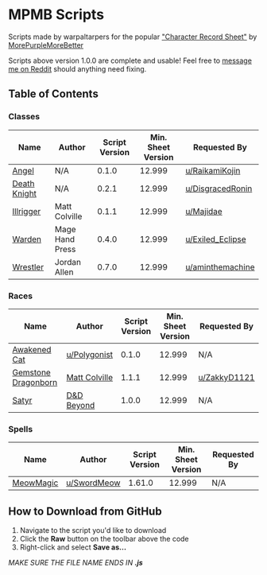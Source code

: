 # MPMB Scripts
Scripts made by warpaltarpers for the popular ["Character Record Sheet"](https://github.com/morepurplemorebetter/MPMBs-Character-Record-Sheet) by [MorePurpleMoreBetter](https://github.com/morepurplemorebetter)

Scripts above version 1.0.0 are complete and usable! Feel free to [message me on Reddit](https://www.reddit.com/user/warpaltarpers) should anything need fixing.

## Table of Contents
### Classes
Name | Author | Script Version | Min. Sheet Version | Requested By
-----|--------|----------------|--------------------|--------------
[Angel]() | N/A | 0.1.0 | 12.999 | [u/RaikamiKojin](https://www.reddit.com/r/mpmb/comments/k6h07t/angel_class_script_request/)
[Death Knight](https://github.com/warpaltarpers/MPMB-scripts/blob/master/Classes/Death%20Knight%20%5BDisgracedRonin%2C%20transcribed%20by%20warpaltarpers%5D.js) | N/A | 0.2.1 | 12.999 | [u/DisgracedRonin](https://www.reddit.com/r/mpmb/comments/ar6t1o/death_knight_class/)
[Illrigger](https://github.com/warpaltarpers/MPMB-scripts/blob/master/Classes/Illrigger%20%5BMatt%20Colville%2C%20transcribed%20by%20warpaltarpers%5D.js) | Matt Colville | 0.1.1 | 12.999 | [u/Majidae](https://www.reddit.com/r/mpmb/comments/ammpm6/is_anybody_working_on_an_Illrigger_script/)
[Warden](https://github.com/warpaltarpers/MPMB-scripts/blob/master/Classes/Warden%20%5BMage%20Hand%20Press%2C%20transcribed%20by%20warpaltarpers%5D.js) | Mage Hand Press | 0.4.0 | 12.999 | [u/Exiled_Eclipse](https://www.reddit.com/r/mpmb/comments/aq8bg8/a_humble_request_mage_hand_press_warden_class/)
[Wrestler](https://github.com/warpaltarpers/MPMB-scripts/blob/master/Classes/Wrestler%20%5BJordan%20Allen%2C%20transcribed%20by%20warpaltarpers.js) | Jordan Allen | 0.7.0 | 12.999 | [u/aminthemachine](https://www.reddit.com/r/mpmb/comments/cznk07/looking_for_some_help_adding_this_wrestler_class/)

### Races
Name | Author | Script Version | Min. Sheet Version | Requested By
-----|--------|----------------|--------------------|--------------
[Awakened Cat](https://github.com/warpaltarpers/MPMB-scripts/blob/master/Races/Awakened%20Cat%20%5BPolygonist%2C%20transcribed%20by%20warpaltarpers%5D.js) | [u/Polygonist](https://homebrewery.naturalcrit.com/share/SJHYdnaiVz) | 0.1.0 | 12.999 | N/A
[Gemstone Dragonborn](https://github.com/warpaltarpers/MPMB-scripts/blob/master/Races/Gemstone%20Dragonborn%20%5BMatt%20Colville%2C%20transcribed%20by%20warpaltarpers%5D.js) | [Matt Colville](https://www.dndbeyond.com/characters/subraces/56123-gemstone-dragonborn) | 1.1.1 | 12.999 | [u/ZakkyD1121](https://www.reddit.com/r/mpmb/comments/avce7e/would_love_a_script_for_the_gemstone_dragonborn/)
[Satyr](https://github.com/warpaltarpers/MPMB-scripts/blob/master/Races/Satyr%20%5Btranscribed%20by%20warpaltarpers%5D.js) | [D&D Beyond](https://www.dndbeyond.com/races/8140-satyr) | 1.0.0 | 12.999 | N/A

### Spells
Name | Author | Script Version | Min. Sheet Version | Requested By
-----|--------|----------------|--------------------|--------------
[MeowMagic](https://github.com/warpaltarpers/MPMB-scripts/blob/master/Spells/MeowMagic%20%5BSwordMeow%2C%20transcribed%20by%20warpaltarpers%5D.js) | [u/SwordMeow](https://www.reddit.com/user/SwordMeow) | 1.61.0 | 12.999 | N/A

## How to Download from GitHub
1. Navigate to the script you'd like to download
2. Click the **Raw** button on the toolbar above the code
3. Right-click and select **Save as...**

*MAKE SURE THE FILE NAME ENDS IN **.js***

